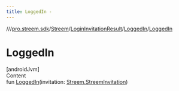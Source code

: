 ```yaml
---
title: LoggedIn -
---
```

//[<root>](../../../../../index.md)/[pro.streem.sdk](../../../index.md)/[Streem](../../index.md)/[LoginInvitationResult](../index.md)/[LoggedIn](index.md)/[LoggedIn](-logged-in.md)



# LoggedIn  
[androidJvm]  
Content  
fun [LoggedIn](-logged-in.md)(invitation: [Streem.StreemInvitation](../../-streem-invitation/index.md))  



